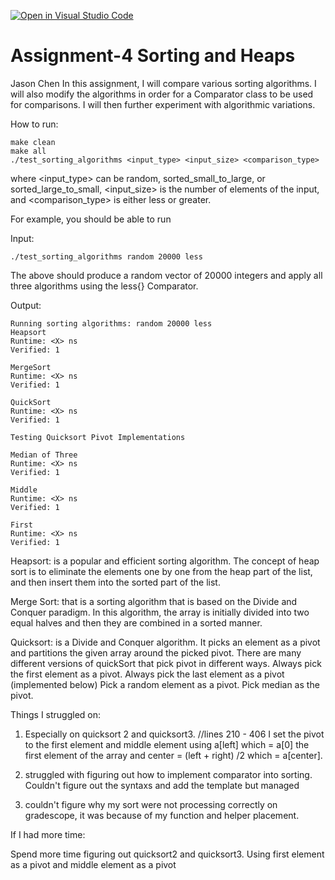[![Open in Visual Studio Code](https://classroom.github.com/assets/open-in-vscode-c66648af7eb3fe8bc4f294546bfd86ef473780cde1dea487d3c4ff354943c9ae.svg)](https://classroom.github.com/online_ide?assignment_repo_id=9329768&assignment_repo_type=AssignmentRepo)
# Assignment-4 Sorting and Heaps
Jason Chen
In this assignment, I will compare various sorting algorithms. I will also modify the algorithms in order
for a Comparator class to be used for comparisons. I will then further experiment with algorithmic
variations.

How to run:

    make clean
    make all
    ./test_sorting_algorithms <input_type> <input_size> <comparison_type>
    
where <input_type> can be random, sorted_small_to_large, or sorted_large_to_small, <input_size> is the
number of elements of the input, and <comparison_type> is either less or greater.

For example, you should be able to run

Input:

    ./test_sorting_algorithms random 20000 less
    
The above should produce a random vector of 20000 integers and apply all three algorithms using the
less<int>{} Comparator.

Output:

    Running sorting algorithms: random 20000 less
    Heapsort
    Runtime: <X> ns
    Verified: 1
    
    MergeSort
    Runtime: <X> ns
    Verified: 1
    
    QuickSort
    Runtime: <X> ns
    Verified: 1
    
    Testing Quicksort Pivot Implementations
    
    Median of Three
    Runtime: <X> ns
    Verified: 1
    
    Middle
    Runtime: <X> ns
    Verified: 1
    
    First
    Runtime: <X> ns
    Verified: 1

Heapsort: is a popular and efficient sorting algorithm. The concept of heap sort is to eliminate the elements
one by one from the heap part of the list, and then insert them into the sorted part of the list.

Merge Sort: that is a sorting algorithm that is based on the Divide and Conquer paradigm. In this
algorithm, the array is initially divided into two equal halves and then they are combined in a sorted
manner.

Quicksort: is a Divide and Conquer algorithm. It picks an element as a pivot and partitions the given array
around the picked pivot. There are many different versions of quickSort that pick pivot in different ways. 
Always pick the first element as a pivot.
Always pick the last element as a pivot (implemented below)
Pick a random element as a pivot.
Pick median as the pivot.

Things I struggled on:

1. Especially on quicksort 2 and quicksort3. //lines 210 - 406 
I set the pivot to the first element and middle element using a[left] which = a[0] the first element of the 
array and center = (left + right) /2 which = a[center].

2. struggled with figuring out how to implement comparator into sorting. Couldn't figure out the syntaxs and 
add the template but managed

3. couldn't figure why my sort were not processing correctly on gradescope, it was because of my function and helper placement.

If I had more time:

Spend more time figuring out quicksort2 and quicksort3. Using first element as a pivot and middle element as
a pivot





